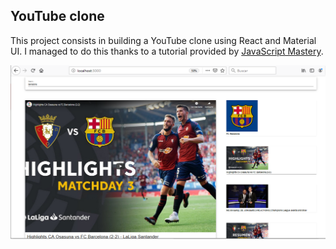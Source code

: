 ## YouTube clone

This project consists in building a YouTube clone using React and Material UI. I managed to do this thanks to a tutorial provided by [JavaScript Mastery](https://www.youtube.com/channel/UCmXmlB4-HJytD7wek0Uo97A).


![alt text](public/Snip.PNG)
